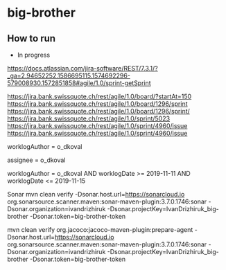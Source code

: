 # big-brother

## How to run

* In progress

https://docs.atlassian.com/jira-software/REST/7.3.1/?_ga=2.94652252.1586695115.1574692296-579008930.1572851858#agile/1.0/sprint-getSprint


https://jira.bank.swissquote.ch/rest/agile/1.0/board/?startAt=150
https://jira.bank.swissquote.ch/rest/agile/1.0/board/1296/sprint
https://jira.bank.swissquote.ch/rest/agile/1.0/board/1296/sprint/
https://jira.bank.swissquote.ch/rest/agile/1.0/sprint/5023
https://jira.bank.swissquote.ch/rest/agile/1.0/sprint/4960/issue
https://jira.bank.swissquote.ch/rest/agile/1.0/sprint/4960/issue


worklogAuthor = o_dkoval 

assignee = o_dkoval 

worklogAuthor = o_dkoval AND  worklogDate >=  2019-11-11 AND  worklogDate <= 2019-11-15


Sonar
mvn clean verify -Dsonar.host.url=https://sonarcloud.io org.sonarsource.scanner.maven:sonar-maven-plugin:3.7.0.1746:sonar -Dsonar.organization=ivandrizhiruk -Dsonar.projectKey=IvanDrizhiruk_big-brother -Dsonar.token=big-brother-token

mvn clean verify org.jacoco:jacoco-maven-plugin:prepare-agent -Dsonar.host.url=https://sonarcloud.io org.sonarsource.scanner.maven:sonar-maven-plugin:3.7.0.1746:sonar -Dsonar.organization=ivandrizhiruk -Dsonar.projectKey=IvanDrizhiruk_big-brother -Dsonar.token=big-brother-token

